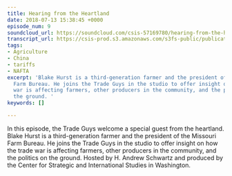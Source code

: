 ```yaml
---
title: Hearing from the Heartland
date: 2018-07-13 15:38:45 +0000
episode_num: 9
soundcloud_url: https://soundcloud.com/csis-57169780/hearing-from-the-heartland?in=csis-57169780/sets/the-trade-guys
transcript_url: https://csis-prod.s3.amazonaws.com/s3fs-public/publication/180716_The%20Trade%20Guys%20Hearing%20from%20the%20Heartland.pdf?jwGmU.59f.NNBnTUv4ZGeAIIabk2dUIP
tags:
- Agriculture
- China
- tariffs
- NAFTA
excerpt: 'Blake Hurst is a third-generation farmer and the president of the Missouri
  Farm Bureau. He joins the Trade Guys in the studio to offer insight on how the trade
  war is affecting farmers, other producers in the community, and the politics on
  the ground. '
keywords: []

---
```

In this episode, the Trade Guys welcome a special guest from the heartland. Blake Hurst is a third-generation farmer and the president of the Missouri Farm Bureau. He joins the Trade Guys in the studio to offer insight on how the trade war is affecting farmers, other producers in the community, and the politics on the ground. Hosted by H. Andrew Schwartz and produced by the Center for Strategic and International Studies in Washington.